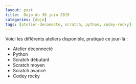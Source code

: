 ```yaml
---
layout: post
title:  Dojo du 30 juin 2019
categories: [dojo]
tags: [atelier-deconecte, scratch, python, codey-rocky]
---
```


Voici les différents ateliers disponible, pratiqué ce jour-là :

* Atelier déconnecté
* Python
* Scratch débutant
* Scratch moyen
* Scratch avancé
* Codey rocky

